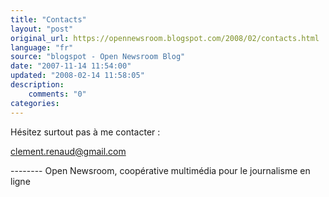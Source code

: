 ```yaml
---
title: "Contacts"
layout: "post"
original_url: https://opennewsroom.blogspot.com/2008/02/contacts.html
language: "fr"
source: "blogspot - Open Newsroom Blog"
date: "2007-11-14 11:54:00"
updated: "2008-02-14 11:58:05"
description: 
    comments: "0"
categories: 
---
```


Hésitez surtout pas à me contacter :  
  
[clement.renaud@gmail.com](mailto:clement.renaud@gmail.com)

\-------- Open Newsroom, coopérative multimédia pour le journalisme en ligne